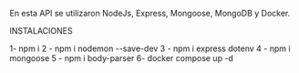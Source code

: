 En esta API se utilizaron NodeJs, Express, Mongoose, MongoDB y Docker.

INSTALACIONES

1- npm i 
2 - npm i nodemon --save-dev
3 - npm i express dotenv
4 - npm i mongoose
5 - npm i body-parser
6- docker compose up -d